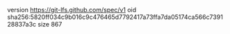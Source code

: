 version https://git-lfs.github.com/spec/v1
oid sha256:5820ff034c9b016c9c476465d7792417a73ffa7da05174ca566c739128837a3c
size 867

